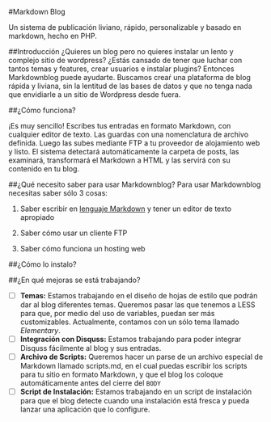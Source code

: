 #Markdown Blog

Un sistema de publicación liviano, rápido, personalizable y basado en markdown, hecho en PHP.

##Introducción
¿Quieres un blog pero no quieres instalar un lento y complejo sitio de wordpress? ¿Estás cansado de tener que luchar con tantos temas y features, crear usuarios e instalar plugins? Entonces Markdownblog puede ayudarte. Buscamos creaŕ una plataforma de blog rápida y liviana, sin la lentitud de las bases de datos y que no tenga nada que envidiarle a un sitio de Wordpress desde fuera.
  
##¿Cómo funciona?

¡Es muy sencillo! Escribes tus entradas en formato Markdown, con cualquier editor de texto. Las guardas con una nomenclatura de archivo definida. Luego las subes mediante FTP a tu proveedor de alojamiento web y listo. El sistema detectará automáticamente la carpeta de posts, las examinará, transformará el Markdown a HTML y las servirá con su contenido en tu blog.

##¿Qué necesito saber para usar Markdownblog?</h2>
Para usar Markdownblog necesitas saber sólo 3 cosas:

1. Saber escribir en [lenguaje Markdown](http://markdown.es/) y tener un editor de texto apropiado

2. Saber cómo usar un cliente FTP

3. Saber cómo funciona un hosting web

##¿Cómo lo instalo?


##¿En qué mejoras se está trabajando?

- [ ] **Temas:** Estamos trabajando en el diseño de hojas de estilo que podrán dar al blog diferentes temas. Queremos pasar las que tenemos a LESS para que, por medio del uso de variables, puedan ser más customizables. Actualmente, contamos con un sólo tema llamado *Elementary*.
- [ ] **Integración con Disquss:** Estamos trabajando para poder integrar Disquss fácilmente al blog y sus entradas.
- [ ] **Archivo de Scripts:** Queremos hacer un parse de un archivo especial de Markdown llamado scripts.md, en el cual puedas escribir los scripts para tu sitio en formato Markdown, y que el blog los coloque automáticamente antes del cierre del `BODY`
- [ ] **Script de Instalación:** Estamos trabajando en un script de instalación para que el blog detecte cuando una instalación está fresca y pueda lanzar una aplicación que lo configure.